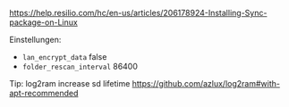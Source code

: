 https://help.resilio.com/hc/en-us/articles/206178924-Installing-Sync-package-on-Linux

Einstellungen:

* `lan_encrypt_data` false
* `folder_rescan_interval` 86400

Tip: log2ram increase sd lifetime
https://github.com/azlux/log2ram#with-apt-recommended